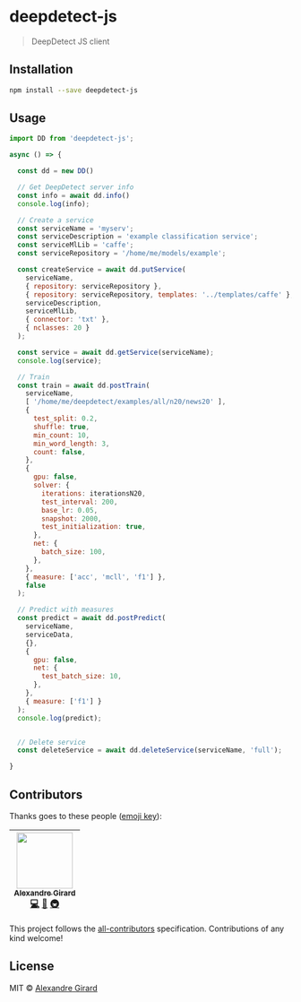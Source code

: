 # deepdetect-js

> DeepDetect JS client

## Installation

```sh
npm install --save deepdetect-js
```

## Usage

```js
import DD from 'deepdetect-js';

async () => {

  const dd = new DD()

  // Get DeepDetect server info
  const info = await dd.info()
  console.log(info);

  // Create a service
  const serviceName = 'myserv';
  const serviceDescription = 'example classification service';
  const serviceMlLib = 'caffe';
  const serviceRepository = '/home/me/models/example';

  const createService = await dd.putService(
    serviceName,
    { repository: serviceRepository },
    { repository: serviceRepository, templates: '../templates/caffe' },
    serviceDescription,
    serviceMlLib,
    { connector: 'txt' },
    { nclasses: 20 }
  );

  const service = await dd.getService(serviceName);
  console.log(service);

  // Train
  const train = await dd.postTrain(
    serviceName,
    [ '/home/me/deepdetect/examples/all/n20/news20' ],
    {
      test_split: 0.2,
      shuffle: true,
      min_count: 10,
      min_word_length: 3,
      count: false,
    },
    {
      gpu: false,
      solver: {
        iterations: iterationsN20,
        test_interval: 200,
        base_lr: 0.05,
        snapshot: 2000,
        test_initialization: true,
      },
      net: {
        batch_size: 100,
      },
    },
    { measure: ['acc', 'mcll', 'f1'] },
    false
  );

  // Predict with measures
  const predict = await dd.postPredict(
    serviceName,
    serviceData,
    {},
    {
      gpu: false,
      net: {
        test_batch_size: 10,
      },
    },
    { measure: ['f1'] }
  );
  console.log(predict);


  // Delete service
  const deleteService = await dd.deleteService(serviceName, 'full');

}
```

## Contributors

Thanks goes to these people ([emoji key](https://github.com/kentcdodds/all-contributors#emoji-key)):

<!-- ALL-CONTRIBUTORS-LIST:START - Do not remove or modify this section -->
<!-- prettier-ignore -->
| [<img src="https://avatars2.githubusercontent.com/u/22868432?v=3" width="100px;"/><br /><sub><b>Alexandre Girard</b></sub>](https://github.com/alx)<br />[💻](https://github.com/alx/deepdetect-js/commits?author=alx "Code") [📖](https://github.com/alx/deepdetect-js/commits?author=alx "Documentation") [🚇](#infra-alx "Infrastructure (Hosting, Build-Tools, etc)") |
| :---: |
<!-- ALL-CONTRIBUTORS-LIST:END -->

This project follows the [all-contributors](https://github.com/kentcdodds/all-contributors) specification. Contributions of any kind welcome!

## License

MIT &copy; [Alexandre Girard](http://deepdetect.com)
